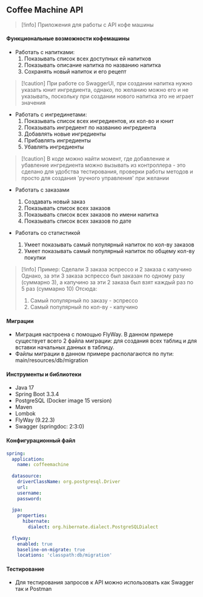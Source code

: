 ## Coffee Machine API
>[!info] Приложения для работы с API кофе машины

#### Функциональные возможности кофемашины
- Работать с напитками:
	1. Показывать список всех доступных ей напитков
	2. Показывать описание напитка по названию напитка
	3. Сохранять новый напиток и его рецепт 

>[!caution] При работе со SwaggerUI, при создании напитка нужно указать юнит ингредиента, однако, по желанию можно его и не указывать, поскольку при создании нового напитка это не играет значения

- Работать с ингрединетами:
	1. Показывать список всех ингредиентов, их кол-во и юнит
	2. Показывать ингредиент по названию ингредиента
	3. Добавлять новые ингредиенты
	4. Прибавлять ингредиенты
	5. Убавлять ингредиенты

>[!caution] В коде можно найти момент, где добавление и убавление ингредиента можно вызывать из контроллера - это сделано для удобства тестирования, проверки работы методов и просто для создания 'ручного управления' при желании

- Работать с заказами
	1. Создавать новый заказ
	2. Показывать список всех заказов
	3. Показывать список всех заказов по имени напитка
	4. Показывать список всех заказов по дате

- Работать со статистикой
	1. Умеет показывать самый популярный напиток по кол-ву заказов
	2. Умеет показывать самый популярный напиток по общему кол-ву покупки

>[!info] Пример: Сделали 3 заказа эспрессо и 2 заказа с капучино
>Однако, за эти 3 заказа эспрессо был заказан по одному разу (суммарно 3), а капучино за эти 2 заказа был взят каждый раз по 5 раз (суммарно 10)
>Отсюда:
>1. Самый популярный по заказу - эспрессо
>2. Самый популярный по кол-ву - капучино

#### Миграции
- Миграция настроена с помощью FlyWay. В данном примере существует всего 2 файла миграции: для создания всех таблиц и для вставки начальных данных в таблицу.
- Файлы миграции в данном примере располагаются по пути: main/resources/db/migration

#### Инструменты и библиотеки
- Java 17
- Spring Boot 3.3.4
- PostgreSQL (Docker image 15 version)
- Maven
- Lombok
- FlyWay (9.22.3)
- Swagger (springdoc: 2:3:0)

#### Конфигурационный файл
```yaml
spring:  
  application:  
    name: coffeemachine  
  
  datasource:  
    driverClassName: org.postgresql.Driver  
    url:
    username:
    password:
  
  jpa:  
    properties:  
      hibernate:  
        dialect: org.hibernate.dialect.PostgreSQLDialect  
  
  flyway:  
    enabled: true  
    baseline-on-migrate: true  
    locations: 'classpath:db/migration'
```

#### Тестирование
- Для тестирования запросов к API можно использовать как Swagger так и Postman